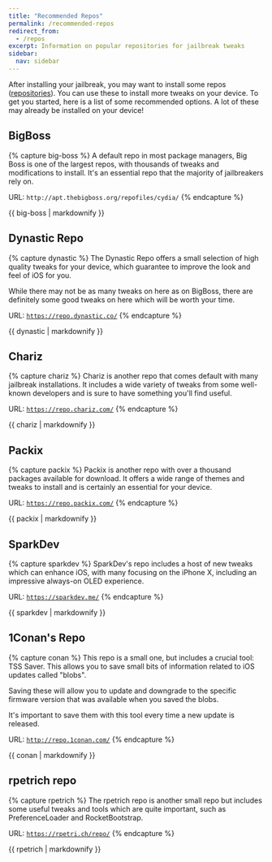 ```yaml
---
title: "Recommended Repos"
permalink: /recommended-repos
redirect_from:
  - /repos
excerpt: Information on popular repositories for jailbreak tweaks
sidebar:
  nav: sidebar
---
```


After installing your jailbreak, you may want to install some repos ([repositories](faq#repos)). You can use these to install more tweaks on your device. To get you started, here is a list of some recommended options. A lot of these may already be installed on your device!

## BigBoss

{% capture big-boss %}
A default repo in most package managers, Big Boss is one of the largest repos, with thousands of tweaks and modifications to install. It's an essential repo that the majority of jailbreakers rely on.

URL: `http://apt.thebigboss.org/repofiles/cydia/`
{% endcapture %}

<div class="notice--info">{{ big-boss | markdownify }}</div>

## Dynastic Repo

{% capture dynastic %}
The Dynastic Repo offers a small selection of high quality tweaks for your device, which guarantee to improve the look and feel of iOS for you.

While there may not be as many tweaks on here as on BigBoss, there are definitely some good tweaks on here which will be worth your time.

URL: <code><a href="https://repo.dynastic.co/" target="_blank">https://repo.dynastic.co/</a></code>
{% endcapture %}

<div class="notice--textbox">{{ dynastic | markdownify }}</div>

## Chariz

{% capture chariz %}
Chariz is another repo that comes default with many jailbreak installations. It includes a wide variety of tweaks from some well-known developers and is sure to have something you'll find useful.

URL: <code><a href="https://repo.chariz.com/" target="_blank">https://repo.chariz.com/</a></code>
{% endcapture %}

<div class="notice--primary">{{ chariz | markdownify }}</div>

## Packix

{% capture packix %}
Packix is another repo with over a thousand packages available for download. It offers a wide range of themes and tweaks to install and is certainly an essential for your device.

URL: <code><a href="https://repo.packix.com/" target="_blank">https://repo.packix.com/</a></code>
{% endcapture %}

<div class="notice--success">{{ packix | markdownify }}</div>

## SparkDev

{% capture sparkdev %}
SparkDev's repo includes a host of new tweaks which can enhance iOS, with many focusing on the iPhone X, including an impressive always-on OLED experience.

URL: <code><a href="https://sparkdev.me/" target="_blank">https://sparkdev.me/</a></code>
{% endcapture %}

<div class="notice--danger">{{ sparkdev | markdownify }}</div>

## 1Conan's Repo

{% capture conan %}
This repo is a small one, but includes a crucial tool: TSS Saver. This allows you to save small bits of information related to iOS updates called "blobs".

Saving these will allow you to update and downgrade to the specific firmware version that was available when you saved the blobs.

It's important to save them with this tool every time a new update is released.

URL: <code><a href="http://repo.1conan.com/" target="_blank">http://repo.1conan.com/</a></code>
{% endcapture %}

<div class="notice--info">{{ conan | markdownify }}</div>

## rpetrich repo

{% capture rpetrich %}
The rpetrich repo is another small repo but includes some useful tweaks and tools which are quite important, such as PreferenceLoader and RocketBootstrap.

URL: <code><a href="https://rpetri.ch/repo/" target="_blank">https://rpetri.ch/repo/</a></code>
{% endcapture %}

<div class="notice--textbox">{{ rpetrich | markdownify }}</div>

